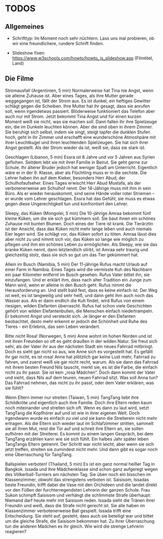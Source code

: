 # TODOS

## Allgemeines

* Schrifttyp: Im Moment noch sehr nüchtern. Lass uns mal probieren, ob wir eine freundlichere, rundere Schrift finden.

* Slideshow fixen: https://www.w3schools.com/howto/howto_js_slideshow.asp (Filmtitel, Land)


## Die Filme


Stromausfall (Argentinien, 5 min)
Normalerweise hat Tina nie Angst, wenn sie alleine Zuhause ist. Aber eines Tages, als ihre Mutter gerade weggegangen ist, fällt der Strom aus. Es ist dunkel, ein heftiges Gewitter schlägt gegen die Scheiben. Ihre Mutter hat ihr gesagt, dass sie anrufen soll, wenn irgendetwas passiert. Blöderweise funktioniert das Telefon aber auch nur mit Strom. Jetzt bekommt Tina Angst und für einen kurzen Moment weiß sie nicht, was sie machen soll. Dann fallen ihr ihre Spielzeuge ein, die im Dunkeln leuchten können. Aber die sind oben in ihrem Zimmer. Sie beruhigt sich selbst, indem sie singt, steigt tapfer die dunklen Stufen hoch, geht in ihr Zimmer und erschafft eine wunderschöne Atmoshpäre mit ihrer Leuchtkugel und ihren leuchtenden Spielzeugen. Sie hat sich ihrer Angst gestellt. Als der Strom wieder da ist, weiß sie, dass sie stark ist.

Geschlagen (Libanon, 5 min)
Essra ist 8 Jahre und vor 5 Jahren aus Syrien geflohen. Seitdem lebt sie mit ihrer Familie in Beirut. Sie geht gerne zur Schule. Ihr älterer Bruder jedoch hat weniger Spaß am Unterricht. Eigentlich wäre er in der 9. Klasse, aber als Flüchtling muss er in die sechste. Die Lehrer haben ihn auf dem Kieker, besonders Herr Abud, der Schulhofaufseher. Eines Tages erwischt Herr Abud Mustafa, als der verbotenerweise am Schulhof rennt. Der 14-Jährige muss mit ihm in sein Büro. Als er wieder herauskommt, sind seine Hände voller roter Striemen – er wurde vom Lehrer geschlagen. Essra hat das Gefühl, sie muss es etwas gegen diese Ungerechtigkeit tun und konfrontiert den Lehrer.

Sleepy, das Küken (Mongolei, 5 min)
Die 10-jährige Amraa bekommt fünf kleine Küken, um die sie sich gut kümmern soll. Sie baut ihnen ein schönes Zuhause mit bunten Blumen. Doch eines der Tiere ist krank. Die Tierärztin ist der Ansicht, dass das Küken nicht mehr lange leben und auch niemals Eier legen wird. Sie schlägt vor, das Küken sofort zu töten. Amraa lässt dies aber nicht zu und nimmt sich vor, das Küken so lange wie möglich zu pflegen und ihm ein schönes Leben zu ermöglichen. Als Sleepy, wie sie das kranke Küken nennt, dann letztendlich stirbt, ist Amraa sehr traurig und gleichzeitig stolz, dass sie sich so gut um das Tier gekümmert hat.

Allein im Busch (Namibia, 5 min)
Der 11-jährige Rufus macht Urlaub auf einer Farm in Namibia. Eines Tages wird die vermisste Kuh des Nachbarn ein paar Kilometer entfernt im Busch gesehen. Rufus Vater bittet ihn, sie einzufangen. Und er erklärt ihm, dass nach alter Tradition ein Junge zum Mann wird, wenn er alleine in den Busch geht. Rufus nimmt die Herausforderung an. Und stellt bald fest, dass es keine einfach ist: Der Weg ist weit, es ist langweilig und sehr heiß, und dann geht ihm auch noch das Wasser aus. Als er dann endlich die Kuh findet, wird Rufus von einem riesigen, wilden Elefanten überrascht. Rufus hat schon viele Geschichten gehört von wilden Elefantenbullen, die Menschen einfach niedertrampeln. Er bekommt Angst und versteckt sich. Je länger er den Elefanten beobachtet, desto mehr erkennt er jedoch die Schönheit und Ruhe des Tieres - ein Erlebnis, das sein Leben verändert. 

Bitte nicht Rosa! (Norwegen, 5 min)
Anne wohnt im hohen Norden und ist mit ihren Freunden so oft es geht draußen in der wilden Natur. Sie freut sich sehr, als der Vater ihr aus der nächsten Stadt ein neues Fahrrad mitbringt. Doch es sieht gar nicht so aus, wie Anne sich es vorgestellt hat. Es gefällt ihr gar nicht, es ist rosa! Anne hat plötzlich gar keine Lust mehr, Fahrrad zu fahren, und zuerst weiß sie gar nicht recht, warum. Als sie dann das Fahrrad mit ihrem besten Freund Nils tauscht, merkt sie, es ist die Farbe, die einfach nicht zu ihr passt. Sie ist kein „rosa Mädchen“. Doch dann kommt der Vater und sieht, dass Nils auf dem teuren, neuen Fahrrad sitzt. Was soll Anna tun? Das Fahrrad nehmen, das nicht zu ihr passt, oder dem Vater erklären, was sie fühlt? 

Wenn Eltern immer nur streiten (Taiwan, 5 min)
TangTang liebt ihre Schildkröte und eigentlich auch ihre Familie. Doch ihre Eltern reden kaum noch miteinander und streiten sich oft. Wenn es dann zu laut wird, setzt TangTang die Kopfhörer auf und ist wie in ihrer eigenen Welt. Doch irgendwann wurde es einfach zu viel und sie kann die Streiterein nicht mehr ertragen. Als die Eltern sich wieder laut im Schlafzimmer stritten, sammelt sie all ihren Mut, reist die Tür auf und schreit ihre Eltern an, sie sollen aufhören mit der Streiterei. Es kommt zu einem langen Gespräch, bei dem TangTang erzählen kann wie sie sich fühlt. Ein halbes Jahr später leben TangTangs Eltern getrennt. Der Schritt war nicht leicht, aber wenn sie sich jetzt treffen, streiten sie zumindest nicht mehr. Und dann gibt es sogar noch eine Überraschung für TangTang.

Ballspielen verboten!  (Thailand, 5 min)
Es ist ein ganz normal heißer Tag in Bangkok. Issada und ihre Mädchenklasse sind schon ganz aufgeregt wegen des Völkerball-Turniers am nächsten Tag. Sie üben noch ein bisschen im Klassenzimmer, obwohl das strengstens verboten ist. Saisisom, Issadas beste Freundin, trifft dabei die Vase mit den Orchideen und die landet direkt vor den Füßen der furchterregendsten Lehrerin der ganzen Schule. Frau Sukon schimpft Saisisom und verhängt die schlimmste Strafe überhaupt: Niemand darf heute mehr mit Saisisom reden. Issada sieht die Tränen ihrer Freundin und weiß, dass die Strafe nicht gerecht ist. Sie alle haben im Klassenzimmer verbotenerweise Ball gespielt. Issada trifft eine Entscheidung. Sie steht auf, gesteht, dass auch sie beteiligt war und bittet um die gleiche Strafe, die Saisisom bekommen hat. Zu ihrer Überraschung tun die anderen Mädchen es ihr gleich. Wie wird die strenge Lehrerin reagieren?